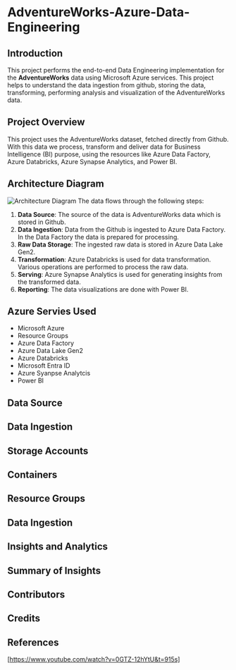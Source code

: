# AdventureWorks-Azure-Data-Engineering

## Introduction
This project performs the end-to-end Data Engineering implementation for the <strong>AdventureWorks</strong> data using Microsoft Azure services. This project helps to understand the data ingestion from github, storing the data, transforming, performing analysis and visualization of the AdventureWorks data.

## Project Overview
This project uses the AdventureWorks dataset, fetched directly from Github. With this data we process, transform and deliver data for Business Intelligence (BI) purpose, using the resources like Azure Data Factory, Azure Databricks, Azure Synapse Analytics, and Power BI.

## Architecture Diagram
![Architecture Diagram](https://github.com/flynnRider046/End-to-End-AdventureWorks-Azure-Data-Engineering/blob/main/Images/Architecture.png)
The data flows through the following steps:
1. <strong>Data Source</strong>: The source of the data is AdventureWorks data which is stored in Github.
2. <strong>Data Ingestion</strong>: Data from the Github is ingested to Azure Data Factory. In the Data Factory the data is prepared for processing.
3. <strong>Raw Data Storage</strong>: The ingested raw data is stored in Azure Data Lake Gen2.
4. <strong>Transformation</strong>: Azure Databricks is used for data transformation. Various operations are performed to process the raw data.
5. <strong>Serving</strong>: Azure Synapse Analytics is used for generating insights from the transformed data.
6. <strong>Reporting</strong>: The data visualizations are done with Power BI.

## Azure Servies Used
* Microsoft Azure
* Resource Groups
* Azure Data Factory
* Azure Data Lake Gen2
* Azure Databricks
* Microsoft Entra ID
* Azure Syanpse Analytcis
* Power BI

## Data Source

## Data Ingestion

## Storage Accounts

## Containers

## Resource Groups

## Data Ingestion

## Insights and Analytics

## Summary of Insights

## Contributors

## Credits

## References
[https://www.youtube.com/watch?v=0GTZ-12hYtU&t=915s]
